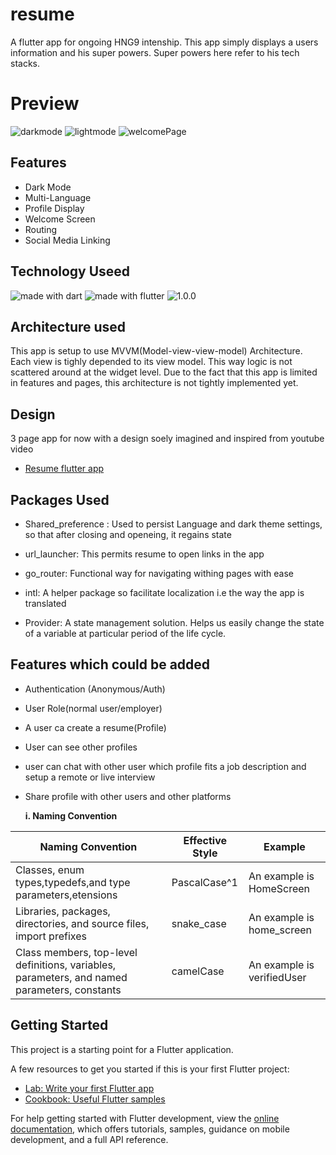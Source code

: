 # resume

A flutter app for ongoing HNG9 intenship. This app simply displays a users information and his super powers. Super powers here refer to his tech stacks. 

# Preview

![darkmode](https://user-images.githubusercontent.com/34977309/200049608-a525848b-4e22-4eb4-938f-ffe53ffc99e2.png)
![lightmode](https://user-images.githubusercontent.com/34977309/200049632-39dea2e4-4186-4f61-9158-ad6a87e72551.png)
![welcomePage](https://user-images.githubusercontent.com/34977309/200049643-297877fd-55e5-4488-81c8-808b24a58479.png)

## Features

* Dark Mode
* Multi-Language
* Profile Display
* Welcome Screen
* Routing
* Social Media Linking

## Technology Useed
<img src="https://img.shields.io/badge/made%20with-dart-blue.svg" alt="made with dart">
<img src="https://img.shields.io/badge/flutter-Dart-blue" alt="made with flutter">

<img src="https://img.shields.io/badge/version-0.1.0-orange.svg" alt="1.0.0">

## Architecture used
This app is setup to use MVVM(Model-view-view-model) Architecture. Each view is tighly depended to its view model. This way logic is not scattered around at the widget level.   Due to the fact that this app is limited in features and pages, this architecture is not tightly implemented yet.

## Design

3 page app for now with a design soely imagined and inspired from youtube video 
- [Resume flutter app](https://docs.flutter.dev/get-started/codelab)

## Packages Used

* Shared_preference : Used to persist Language and dark theme settings, so that after closing and openeing, it regains state

   
* url_launcher: This permits resume to open links in the app

* go_router: Functional way for navigating withing pages with ease

* intl: A helper package so facilitate localization i.e the way the app is translated

* Provider: A state management solution. Helps us easily change the state of a variable at particular period of the life cycle.

## Features which could be added

* Authentication (Anonymous/Auth)
* User Role(normal user/employer)
* A user ca create a resume(Profile)
* User  can see other profiles 
* user can chat with other user which profile fits a job description and setup a remote or live interview
* Share profile with other users and other platforms




  **i. Naming Convention**

|Naming Convention|Effective Style|Example|   
|-----------------|---------------|-------|
|Classes, enum types,typedefs,and type parameters,etensions|PascalCase^1|An example is HomeScreen|
|Libraries, packages, directories, and source files, import prefixes|snake_case|An example is home_screen|
|Class members, top-level definitions, variables, parameters, and named parameters, constants|camelCase|An example is verifiedUser|

## Getting Started

This project is a starting point for a Flutter application.

A few resources to get you started if this is your first Flutter project:

- [Lab: Write your first Flutter app](https://docs.flutter.dev/get-started/codelab)
- [Cookbook: Useful Flutter samples](https://docs.flutter.dev/cookbook)

For help getting started with Flutter development, view the
[online documentation](https://docs.flutter.dev/), which offers tutorials,
samples, guidance on mobile development, and a full API reference.
